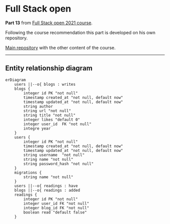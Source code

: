 # Full Stack open

**Part 13** from [Full Stack open 2021 course](https://fullstackopen.com/en/). 

Following the course recommendation this part is developed on his own repository.

[Main repository](https://github.com/adecora/fullstackopen) with the other content of the course.

---
## Entity relationship diagram

```mermaid
erDiagram
    users ||--o{ blogs : writes
    blogs {
        integer id PK "not null"
        timestamp created_at "not null, default now"
        timestamp updated_at "not null, default now"
        string author
        string url "not null"
        string title "not null"
        integer likes "default 0"
        integer user_id  FK "not null"
        integre year
    }
    users {
        integer id PK "not null"
        timestamp created_at "not null, default now"
        timestamp updated_at "not null, default now"
        string username  "not null"
        string name "not null"
        string password_hash "not null"
    }
    migrations {
        string name "not null"
    }
    users ||--o{ readings : have
    blogs ||--o{ readings : added
    readings {
        integer id PK "not null"
        integer user_id FK "not null"
        integer blog_id FK "not null"
        boolean read "default false"
    }
```